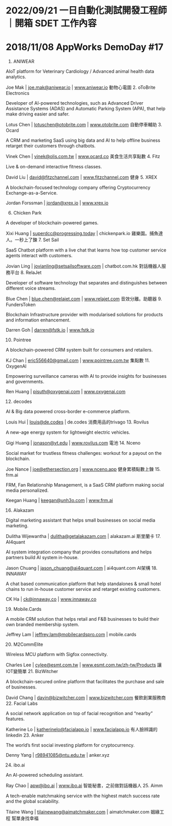 # 2022/09/21 一日自動化測試開發工程師｜開箱 SDET 工作內容
# 2018/11/08 AppWorks DemoDay #17 
1. ANIWEAR

AIoT platform for Veterinary Cardiology / Advanced animal health data analytics.

Joe Mak | joe.mak@aniwear.io | www.aniwear.io
動物心電圖
2. oToBrite Electronics

Developer of AI-powered technologies, such as Advanced Driver Assistance Systems (ADAS) and Automatic Parking System (APA), that help make driving easier and safer.

Lotus Chen | lotuschen@otobrite.com | www.otobrite.com
自動停車輔助
3. Ocard

A CRM and marketing SaaS using big data and AI to help offline business retarget their customers through chatbots.

Vinek Chen | vinek@olis.com.tw | www.ocard.co
美食生活共享點數
4. Fitz

Live & on-demand interactive fitness classes.

David Liu | david@fitzchannel.com | www.fitzchannel.com
健身
5. XREX

A blockchain-focused technology company offering Cryptocurrency Exchange-as-a-Service.

Jordan Forssman | jordan@xrex.io | www.xrex.io

6. Chicken Park

A developer of blockchain-powered games.

Xixi Huang | superdcc@progressing.today | chickenpark.io
雞樂園。捕魚達人。一秒上了鍊
7. Set Sail

SaaS Chatbot platform with a live chat that learns how top customer service agents interact with customers.

Jovian Ling | jovianling@setsailsoftware.com | chatbot.com.hk
對話機器人服務平台
8. RelaJet

Developer of software technology that separates and distinguishes between different voice streams.

Blue Chen | blue.chen@relajet.com | www.relajet.com
音效分離。助聽器
9. FundersToken

Blockchain Infrastructure provider with modularised solutions for products and information enhancement.

Darren Goh | darren@fstk.io | www.fstk.io

10. Pointree

A blockchain-powered CRM system built for consumers and retailers.

KJ Chan | eric556640@gmail.com | www.pointree.com.tw
集點數
11. OxygenAI

Empowering surveillance cameras with AI to provide insights for businesses and governments.

Ren Huang | pisuth@oxygenai.com | www.oxygenai.com

12. decodes

AI & Big data powered cross-border e-commerce platform.

Louis Hui | louis@de.codes | de.codes
消費用品的trivago
13. Rovilus

A new-age energy system for lightweight electric vehicles.

Gigi Huang | jonason@vt.edu | www.rovilus.com
電池
14. Nceno

Social market for trustless fitness challenges: workout for a payout on the blockchain.

Joe Nance | joe@ethersection.org | www.nceno.app
健身累積點數上鍊
15. frm.ai

FRM, Fan Relationship Management, is a SaaS CRM platform making social media personalized.

Keegan Huang | keegan@unh3o.com | www.frm.ai

16. Alakazam

Digital marketing assistant that helps small businesses on social media marketing.

Dulitha Wijewantha | dulitha@getalakazam.com | alakazam.ai
斯里蘭卡
17. AI4quant

AI system integration company that provides consultations and helps partners build AI system in-house.

Jason Chuang | jason_chuang@ai4quant.com | ai4quant.com
AI架構
18. INNAWAY

A chat based communication platform that help standalones & small hotel chains to run in-house customer service and retarget existing customers.

CK Ha | ck@innaway.co | www.innaway.co

19. Mobile.Cards

A mobile CRM solution that helps retail and F&B businesses to build their own branded membership system.

Jeffrey Lam |  jeffrey.lam@mobilecardspro.com | mobile.cards

20. M2CommElite

Wireless MCU platform with Sigfox connectivity.

Charles Lee | cylee@esmt.com.tw | www.esmt.com.tw/zh-tw/Products
讓IOT變簡單
21. BizWitcher

A blockchain-secured online platform that facilitates the purchase and sale of businesses.

David Chang | davin@bizwitcher.com | www.bizwitcher.com
餐飲創業服務商
22. Facial Labs

A social network application on top of facial recognition and “nearby” features.

Katherine Lo | katherinelo@facialapp.io | www.facialapp.io
有人臉辨識的linkedin
23. Anker

The world’s first social investing platform for cryptocurrency.

Denny Yang | r98941085@ntu.edu.tw | anker.xyz

24. ibo.ai

An AI-powered scheduling assistant.

Ray Chao | apw@ibo.ai | www.ibo.ai
智能秘書，之前做對話機器人
25. Aimm

A tech-enable matchmaking service with the highest match success rate and the global scalability.

Tilaine Wang | tilainewang@aimatchmaker.com | aimatchmaker.com
姻緣工程 幫單身找幸福
